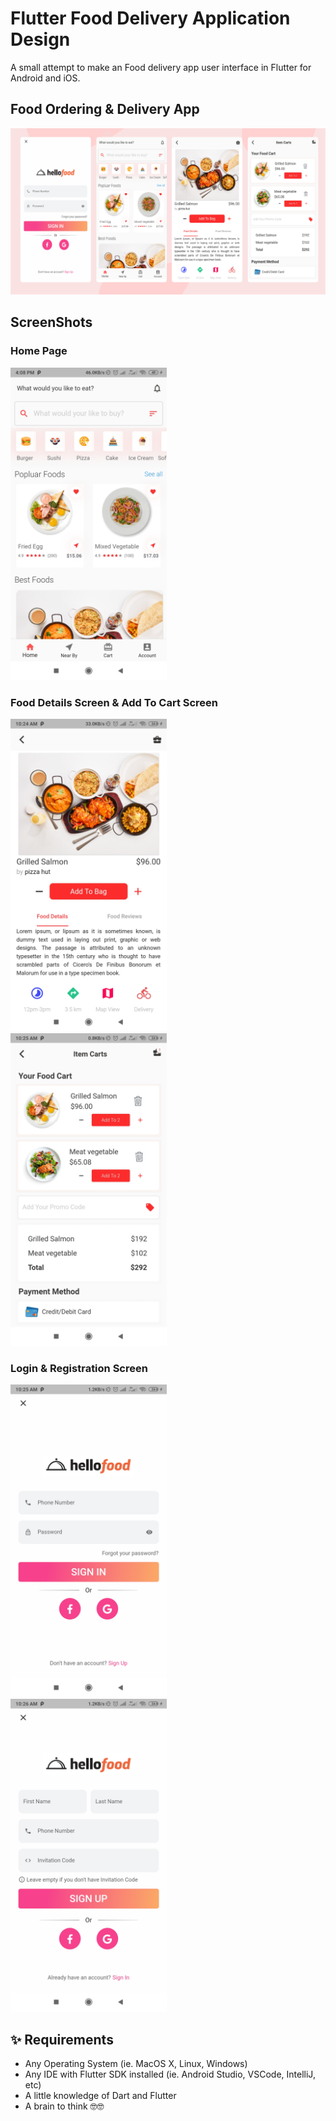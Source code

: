 # Flutter Food Delivery Application Design
A small attempt to make an Food delivery app user interface in Flutter for Android and iOS.

## Food Ordering & Delivery App
<img src="screens/full_ui.png"  />

## ScreenShots
### Home Page
<img src="screens/home_screen.jpg" height="500em" />

### Food Details Screen & Add To Cart Screen
<img src="screens/detail_screen.jpg" height="500em" /> &nbsp;&nbsp;&nbsp;&nbsp; <img src="screens/add_to_cart_screen.jpg" height="500em" />

### Login & Registration Screen
<img src="screens/login_screen.jpg" height="500em" />&nbsp;&nbsp;&nbsp;&nbsp; <img src="screens/signin_scren.jpg" height="500em" />

## ✨ Requirements
* Any Operating System (ie. MacOS X, Linux, Windows)
* Any IDE with Flutter SDK installed (ie.  Android Studio, VSCode, IntelliJ, etc)
* A little knowledge of Dart and Flutter
* A brain to think 🤓🤓


